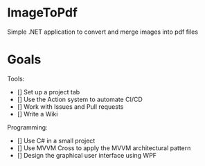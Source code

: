 # ImageToPdf
Simple .NET application to convert and merge images into pdf files

# Goals

Tools:
* [] Set up a project tab
* [] Use the Action system to automate CI/CD
* [] Work with Issues and Pull requests
* [] Write a Wiki

Programming:
* [] Use C# in a small project
* [] Use MVVM Cross to apply the MVVM architectural pattern
* [] Design the graphical user interface using WPF
